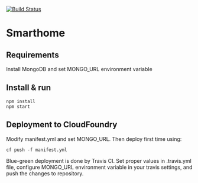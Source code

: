 [![Build Status](https://travis-ci.org/pbochynski/smarthome.svg?branch=master)](https://travis-ci.org/pbochynski/smarthome)

# Smarthome

## Requirements

Install MongoDB and set MONGO_URL environment variable

## Install & run

    npm install
    npm start
    
## Deployment to CloudFoundry

Modify manifest.yml and set MONGO_URL. Then deploy first time using:

    cf push -f manifest.yml
      
Blue-green deployment is done by Travis CI. Set proper values in .travis.yml file, 
configure MONGO_URL environment variable in your travis settings, and push the changes to repository.



